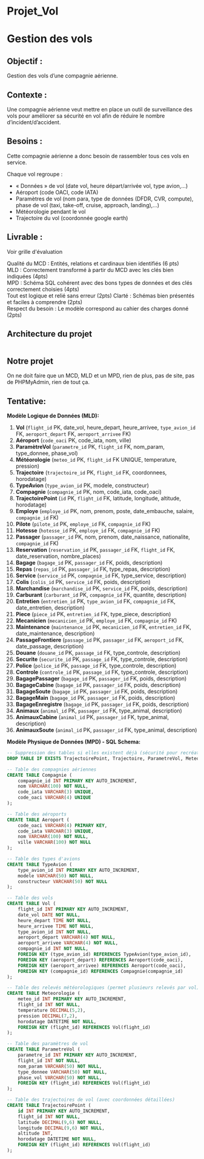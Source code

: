 # Projet_Vol


# Gestion des vols  
## Objectif :  
Gestion des vols d’une compagnie aérienne.  

## Contexte :  
Une compagnie aérienne veut mettre en place un outil de surveillance des vols pour améliorer sa sécurité en vol afin de réduire le nombre d’incident/d’accident.   
 
## Besoins :
Cette compagnie aérienne a donc besoin de rassembler tous ces vols en service.  

Chaque vol regroupe :  
- « Données » de vol (date vol, heure départ/arrivée vol, type avion,…)
- Aéroport (code OACI, code IATA)
- Paramètres de vol (nom para, type de données (DFDR, CVR, compute), phase de vol (taxi, take-off, cruise, approach, landing),...)
- Météorologie pendant le vol
- Trajectoire du vol (coordonnée google earth)  


## Livrable :
Voir grille d'évaluation



Qualité du MCD : Entités, relations et cardinaux bien identifiés (6 pts)	
MLD : Correctement transformé à partir du MCD avec les clés bien indiquées (4pts)	
MPD : Schéma SQL cohérent avec des bons types de données et des clés correctement choisies (4pts)	
Tout est logique et relié sans erreur (2pts)	Clarté : Schémas bien présentés et faciles à comprendre (2pts)	
Respect du besoin : Le modèle correspond au cahier des charges donné (2pts)



## Architecture du projet
```

```

## Notre projet

On ne doit faire que un MCD, MLD et un MPD, rien de plus, pas de site, pas de PHPMyAdmin, rien de tout ça.



## Tentative:

**Modèle Logique de Données (MLD):**

1. **Vol** (`flight_id` PK, date_vol, heure_depart, heure_arrivee, `type_avion_id` FK, `aeroport_depart` FK, `aeroport_arrivee` FK)
2. **Aéroport** (`code_oaci` PK, code_iata, nom, ville)
3. **ParamètreVol** (`parametre_id` PK, `flight_id` FK, nom_param, type_donnee, phase_vol)
4. **Météorologie** (`meteo_id` PK, `flight_id` FK UNIQUE, temperature, pression)
5. **Trajectoire** (`trajectoire_id` PK, `flight_id` FK, coordonnees, horodatage)
6. **TypeAvion** (`type_avion_id` PK, modele, constructeur)
7. **Compagnie** (`compagnie_id` PK, nom, code_iata, code_oaci)
8. **TrajectoirePoint** (`id` PK, `flight_id` FK, latitude, longitude, altitude, horodatage)
9. **Employe** (`employe_id` PK, nom, prenom, poste, date_embauche, salaire, `compagnie_id` FK)
10. **Pilote** (`pilote_id` PK, `employe_id` FK, `compagnie_id` FK)
11. **Hotesse** (`hotesse_id` PK, `employe_id` FK, `compagnie_id` FK)
12. **Passager** (`passager_id` PK, nom, prenom, date_naissance, nationalite, `compagnie_id` FK)
13. **Reservation** (`reservation_id` PK, `passager_id` FK, `flight_id` FK, date_reservation, nombre_places)
14. **Bagage** (`bagage_id` PK, `passager_id` FK, poids, description)
15. **Repas** (`repas_id` PK, `passager_id` FK, type_repas, description)
16. **Service** (`service_id` PK, `compagnie_id` FK, type_service, description)
17. **Colis** (`colis_id` PK, `service_id` FK, poids, description)
18. **Marchandise** (`marchandise_id` PK, `service_id` FK, poids, description)
19. **Carburant** (`carburant_id` PK, `compagnie_id` FK, quantite, description)
20. **Entretien** (`entretien_id` PK, `type_avion_id` FK, `compagnie_id` FK, date_entretien, description)
21. **Piece** (`piece_id` PK, `entretien_id` FK, type_piece, description)
22. **Mecanicien** (`mecanicien_id` PK, `employe_id` FK, `compagnie_id` FK)
23. **Maintenance** (`maintenance_id` PK, `mecanicien_id` FK, `entretien_id` FK, date_maintenance, description)
24. **PassageFrontiere** (`passage_id` PK, `passager_id` FK, `aeroport_id` FK, date_passage, description)
25. **Douane** (`douane_id` PK, `passage_id` FK, type_controle, description)
26. **Securite** (`securite_id` PK, `passage_id` FK, type_controle, description)
27. **Police** (`police_id` PK, `passage_id` FK, type_controle, description)
28. **Controle** (`controle_id` PK, `passage_id` FK, type_controle, description)
29. **BagagePassager** (`bagage_id` PK, `passager_id` FK, poids, description)
30. **BagageCabine** (`bagage_id` PK, `passager_id` FK, poids, description)
31. **BagageSoute** (`bagage_id` PK, `passager_id` FK, poids, description)
32. **BagageMain** (`bagage_id` PK, `passager_id` FK, poids, description)
33. **BagageEnregistre** (`bagage_id` PK, `passager_id` FK, poids, description)
34. **Animaux** (`animal_id` PK, `passager_id` FK, type_animal, description)
35. **AnimauxCabine** (`animal_id` PK, `passager_id` FK, type_animal, description)
36. **AnimauxSoute** (`animal_id` PK, `passager_id` FK, type_animal, description)

**Modèle Physique de Données (MPD) - SQL Schema:**

```sql
-- Suppression des tables si elles existent déjà (sécurité pour recréation propre)
DROP TABLE IF EXISTS TrajectoirePoint, Trajectoire, ParametreVol, Meteorologie, Vol, TypeAvion, Aeroport, Compagnie;

-- Table des compagnies aériennes
CREATE TABLE Compagnie (
    compagnie_id INT PRIMARY KEY AUTO_INCREMENT,
    nom VARCHAR(100) NOT NULL,
    code_iata VARCHAR(3) UNIQUE,
    code_oaci VARCHAR(4) UNIQUE
);

-- Table des aéroports
CREATE TABLE Aeroport (
    code_oaci VARCHAR(4) PRIMARY KEY,
    code_iata VARCHAR(3) UNIQUE,
    nom VARCHAR(100) NOT NULL,
    ville VARCHAR(100) NOT NULL
);

-- Table des types d'avions
CREATE TABLE TypeAvion (
    type_avion_id INT PRIMARY KEY AUTO_INCREMENT,
    modele VARCHAR(50) NOT NULL,
    constructeur VARCHAR(50) NOT NULL
);

-- Table des vols
CREATE TABLE Vol (
    flight_id INT PRIMARY KEY AUTO_INCREMENT,
    date_vol DATE NOT NULL,
    heure_depart TIME NOT NULL,
    heure_arrivee TIME NOT NULL,
    type_avion_id INT NOT NULL,
    aeroport_depart VARCHAR(4) NOT NULL,
    aeroport_arrivee VARCHAR(4) NOT NULL,
    compagnie_id INT NOT NULL,
    FOREIGN KEY (type_avion_id) REFERENCES TypeAvion(type_avion_id),
    FOREIGN KEY (aeroport_depart) REFERENCES Aeroport(code_oaci),
    FOREIGN KEY (aeroport_arrivee) REFERENCES Aeroport(code_oaci),
    FOREIGN KEY (compagnie_id) REFERENCES Compagnie(compagnie_id)
);

-- Table des relevés météorologiques (permet plusieurs relevés par vol)
CREATE TABLE Meteorologie (
    meteo_id INT PRIMARY KEY AUTO_INCREMENT,
    flight_id INT NOT NULL,
    temperature DECIMAL(5,2),
    pression DECIMAL(7,2),
    horodatage DATETIME NOT NULL,
    FOREIGN KEY (flight_id) REFERENCES Vol(flight_id)
);

-- Table des paramètres de vol
CREATE TABLE ParametreVol (
    parametre_id INT PRIMARY KEY AUTO_INCREMENT,
    flight_id INT NOT NULL,
    nom_param VARCHAR(50) NOT NULL,
    type_donnee VARCHAR(50) NOT NULL,
    phase_vol VARCHAR(50) NOT NULL,
    FOREIGN KEY (flight_id) REFERENCES Vol(flight_id)
);

-- Table des trajectoires de vol (avec coordonnées détaillées)
CREATE TABLE TrajectoirePoint (
    id INT PRIMARY KEY AUTO_INCREMENT,
    flight_id INT NOT NULL,
    latitude DECIMAL(9,6) NOT NULL,
    longitude DECIMAL(9,6) NOT NULL,
    altitude INT,
    horodatage DATETIME NOT NULL,
    FOREIGN KEY (flight_id) REFERENCES Vol(flight_id)
);
```

